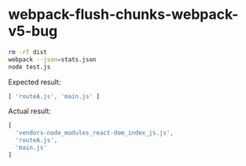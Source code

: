 # webpack-flush-chunks-webpack-v5-bug

```bash
rm -rf dist
webpack --json=stats.json
node test.js
```

Expected result:

```js
[ 'routeA.js', 'main.js' ]
```

Actual result:

```js
[
  'vendors-node_modules_react-dom_index_js.js',
  'routeA.js',
  'main.js'
]
```